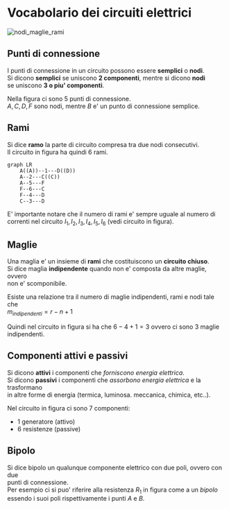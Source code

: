 # Vocabolario dei circuiti elettrici  

![nodi_maglie_rami](https://user-images.githubusercontent.com/7195133/201939195-4c628082-9235-440b-87d3-dc70dfbcff06.jpg)

## Punti di connessione  

I punti di connessione in un circuito possono essere **semplici** o **nodi**.  
Si dicono **semplici** se uniscono **2 componenti**, mentre si dicono **nodi**  
se uniscono **3 o piu' componenti**.    

Nella figura ci sono 5 punti di connessione.  
$A, C, D, F$ sono nodi, mentre $B$ e' un punto di connessione semplice.  

## Rami  

Si dice **ramo** la parte di circuito compresa tra due nodi consecutivi.  
Il circuito in figura ha quindi 6 rami.  

```mermaid
graph LR
    A((A))--1---D((D))
    A--2---C((C))
    A--5---F
    F--6---C
    F--4---D
    C--3---D
```  

E' importante notare che il numero di rami e' sempre uguale al numero di  
correnti nel circuito $I_1, I_2, I_3, I_4, I_5, I_6$ (vedi circuito in figura).  

## Maglie  

Una maglia e' un insieme di **rami** che costituiscono un **circuito chiuso**.  
Si dice maglia **indipendente** quando non e' composta da altre maglie, ovvero  
non e' scomponibile.  

Esiste una relazione tra il numero di maglie indipendenti, rami e nodi tale che  
$m_{indipendenti}=r-n+1$  

Quindi nel circuito in figura si ha che $6 - 4 + 1 = 3$ ovvero ci sono 3 maglie  
indipendenti.  


## Componenti attivi e passivi  

Si dicono **attivi** i componenti che *forniscono energia elettrica*.  
Si dicono **passivi** i componenti che *assorbono energia elettrica* e la trasformano  
in altre forme di energia (termica, luminosa. meccanica, chimica, etc..).  

Nel circuito in figura ci sono 7 componenti:

* 1 generatore (attivo)
* 6 resistenze (passive)

## Bipolo  

Si dice bipolo un qualunque componente elettrico con due poli, ovvero con due  
punti di connessione.  
Per esempio ci si puo' riferire alla resistenza $R_1$ in figura come a un *bipolo*  
essendo i suoi poli rispettivamente i punti $A$ e $B$.  

